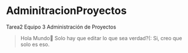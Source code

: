 # AdminitracionProyectos
Tarea2 Equipo 3 Administración de Proyectos


>Hola Mundo🤖
>Solo hay que editar lo que sea verdad?(:
>Si, creo que solo es eso.
